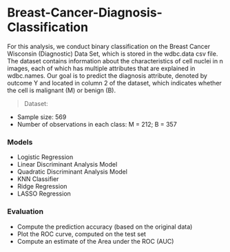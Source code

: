 # Breast-Cancer-Diagnosis-Classification

For this analysis, we conduct binary classification on the Breast Cancer Wisconsin (Diagnostic) Data Set, which is stored in the wdbc.data csv file. The dataset contains information about the characteristics of cell nuclei in n images, each of which has multiple attributes that are explained in wdbc.names. Our goal is to predict the diagnosis attribute, denoted by outcome Y and located in column 2 of the dataset, which indicates whether the cell is malignant (M) or benign (B).

> Dataset:
  - Sample size: 569
  - Number of observations in each class: M = 212; B = 357

### Models
  - Logistic Regression
  - Linear Discriminant Analysis Model
  - Quadratic Discriminant Analysis Model
  - KNN Classifier
  - Ridge Regression
  - LASSO Regression
  
### Evaluation
  - Compute the prediction accuracy (based on the original data)
  - Plot the ROC curve, computed on the test set
  - Compute an estimate of the Area under the ROC (AUC)



  
